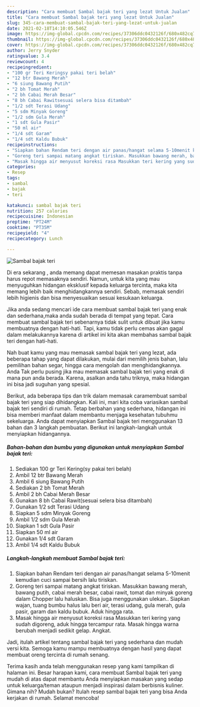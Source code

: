 ```yaml
---
description: "Cara membuat Sambal bajak teri yang lezat Untuk Jualan"
title: "Cara membuat Sambal bajak teri yang lezat Untuk Jualan"
slug: 345-cara-membuat-sambal-bajak-teri-yang-lezat-untuk-jualan
date: 2021-02-18T14:10:05.546Z
image: https://img-global.cpcdn.com/recipes/37306ddc0432126f/680x482cq70/sambal-bajak-teri-foto-resep-utama.jpg
thumbnail: https://img-global.cpcdn.com/recipes/37306ddc0432126f/680x482cq70/sambal-bajak-teri-foto-resep-utama.jpg
cover: https://img-global.cpcdn.com/recipes/37306ddc0432126f/680x482cq70/sambal-bajak-teri-foto-resep-utama.jpg
author: Jerry Snyder
ratingvalue: 3.4
reviewcount: 4
recipeingredient:
- "100 gr Teri Keringsy pakai teri belah"
- "12 btr Bawang Merah"
- "6 siung Bawang Putih"
- "2 bh Tomat Merah"
- "2 bh Cabai Merah Besar"
- "8 bh Cabai Rawitsesuai selera bisa ditambah"
- "1/2 sdt Terasi Udang"
- "5 sdm Minyak Goreng"
- "1/2 sdm Gula Merah"
- "1 sdt Gula Pasir"
- "50 ml air"
- "1/4 sdt Garam"
- "1/4 sdt Kaldu Bubuk"
recipeinstructions:
- "Siapkan bahan Rendam teri dengan air panas/hangat selama 5-10menit kemudian cuci sampai bersih lalu tiriskan."
- "Goreng teri sampai matang angkat tiriskan. Masukkan bawang merah, bawang putih, cabai merah besar, cabai rawit, tomat dan minyak goreng dalam Chopper lalu haluskan. Bisa juga menggunakan ulekan.. Siapkan wajan, tuang bumbu halus lalu beri air, terasi udang, gula merah, gula pasir, garam dan kaldu bubuk. Aduk hingga rata."
- "Masak hingga air menyusut koreksi rasa Masukkan teri kering yang sudah digoreng, aduk hingga tercampur rata. Masak hingga warna berubah menjadi sedikit gelap. Angkat."
categories:
- Resep
tags:
- sambal
- bajak
- teri

katakunci: sambal bajak teri 
nutrition: 257 calories
recipecuisine: Indonesian
preptime: "PT24M"
cooktime: "PT35M"
recipeyield: "4"
recipecategory: Lunch

---
```



![Sambal bajak teri](https://img-global.cpcdn.com/recipes/37306ddc0432126f/680x482cq70/sambal-bajak-teri-foto-resep-utama.jpg)

Di era  sekarang , anda memang dapat memesan masakan praktis tanpa harus repot memasaknya sendiri. Namun, untuk kita yang mau menyuguhkan hidangan eksklusif kepada keluarga tercinta, maka kita memang lebih baik menghidangkannya sendiri. Sebab, memasak sendiri lebih higienis dan bisa menyesuaikan sesuai kesukaan keluarga.

Jika anda sedang mencari ide cara membuat sambal bajak teri yang enak dan sederhana,maka anda sudah berada di tempat yang tepat. Cara membuat sambal bajak teri  sebenarnya tidak sulit untuk dibuat jika kamu membuatnya dengan hati-hati. Tapi, kamu tidak perlu cemas akan gagal dalam melakukannya 
karena di artikel ini kita akan membahas sambal bajak teri dengan hati-hati.  



Nah buat kamu yang mau memasak sambal bajak teri yang lezat, ada beberapa tahap yang dapat dilakukan, mulai dari memilih jenis bahan, lalu pemilihan bahan segar, hingga cara mengolah dan menghidangkannya. Anda Tak perlu pusing jika mau memasak sambal bajak teri yang enak di mana pun anda berada. Karena, asalkan anda  tahu triknya, maka hidangan ini bisa jadi suguhan yang spesial.

Berikut, ada beberapa tips dan trik dalam memasak caramembuat sambal bajak teri yang siap dihidangkan. Kali ini, mari kita coba variasikan sambal bajak teri sendiri di rumah. Tetap berbahan yang sederhana, hidangan ini bisa memberi manfaat dalam membantu menjaga kesehatan tubuhmu sekeluarga. Anda dapat menyiapkan Sambal bajak teri menggunakan 13 bahan dan 3 langkah pembuatan. Berikut ini langkah-langkah untuk menyiapkan hidangannya.

<!--inarticleads1-->

##### Bahan-bahan dan bumbu yang digunakan untuk menyiapkan Sambal bajak teri:

1. Sediakan 100 gr Teri Kering(sy pakai teri belah)
1. Ambil 12 btr Bawang Merah
1. Ambil 6 siung Bawang Putih
1. Sediakan 2 bh Tomat Merah
1. Ambil 2 bh Cabai Merah Besar
1. Gunakan 8 bh Cabai Rawit(sesuai selera bisa ditambah)
1. Gunakan 1/2 sdt Terasi Udang
1. Siapkan 5 sdm Minyak Goreng
1. Ambil 1/2 sdm Gula Merah
1. Siapkan 1 sdt Gula Pasir
1. Siapkan 50 ml air
1. Gunakan 1/4 sdt Garam
1. Ambil 1/4 sdt Kaldu Bubuk




<!--inarticleads2-->

##### Langkah-langkah membuat Sambal bajak teri:

1. Siapkan bahan Rendam teri dengan air panas/hangat selama 5-10menit kemudian cuci sampai bersih lalu tiriskan.
1. Goreng teri sampai matang angkat tiriskan. Masukkan bawang merah, bawang putih, cabai merah besar, cabai rawit, tomat dan minyak goreng dalam Chopper lalu haluskan. Bisa juga menggunakan ulekan.. Siapkan wajan, tuang bumbu halus lalu beri air, terasi udang, gula merah, gula pasir, garam dan kaldu bubuk. Aduk hingga rata.
1. Masak hingga air menyusut koreksi rasa Masukkan teri kering yang sudah digoreng, aduk hingga tercampur rata. Masak hingga warna berubah menjadi sedikit gelap. Angkat.




Jadi, itulah artikel tentang  sambal bajak teri  yang sederhana dan mudah versi kita. Semoga kamu mampu membuatnya dengan hasil yang dapat membuat oreng tercinta di rumah senang. 

Terima kasih anda telah menggunakan resep yang kami tampilkan di halaman ini. Besar harapan kami, cara membuat  Sambal bajak teri yang mudah di atas dapat membantu Anda menyiapkan masakan yang sedap untuk keluarga/teman ataupun menjadi inspirasi dalam berbisnis kuliner. Gimana nih? Mudah bukan? Itulah resep sambal bajak teri yang bisa Anda kerjakan di rumah. Selamat mencoba!

